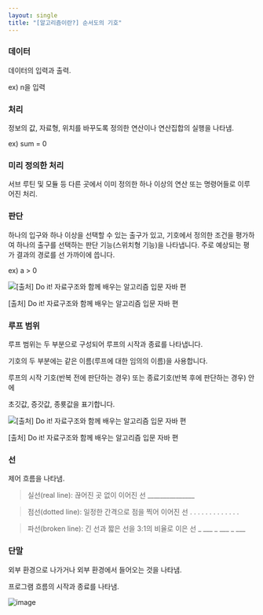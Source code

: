 ```yaml
---
layout: single
title: "[알고리즘이란?] 순서도의 기호"
---
```


### 데이터

데이터의 입력과 출력.

ex) n을 입력

### 처리

정보의 값, 자료형, 위치를 바꾸도록 정의한 연산이나 연산집합의 실행을 나타냄.

ex) sum = 0

### 미리 정의한 처리

서브 루틴 및 모듈 등 다른 곳에서 이미 정의한 하나 이상의 연산 또는 명령어들로 이루어진 처리. 

### 판단

하나의 입구와 하나 이상을 선택할 수 있는 출구가 있고, 기호에서 정의한 조건을 평가하여 하나의 출구를 선택하는 판단 기능(스위치형 기능)을 나타냅니다. 주로 예상되는 평가 결과의 경로를 선 가까이에 씁니다.

ex) a > 0

![[출처] Do it! 자료구조와 함께 배우는 알고리즘 입문 자바 편](https://user-images.githubusercontent.com/58998646/141792899-9a075f22-9fd3-4403-ad4a-c8693d2b3c7d.png)

[출처] Do it! 자료구조와 함께 배우는 알고리즘 입문 자바 편

### 루프 범위

루프 범위는 두 부분으로 구성되어 루프의 시작과 종료를 나타냅니다.

기호의 두 부분에는 같은 이름(루프에 대한 임의의 이름)을 사용합니다.

루프의 시작 기호(반복 전에 판단하는 경우) 또는 종료기호(반복 후에 판단하는 경우) 안에

초깃값, 증갓값, 종룟값을 표기합니다.

![[출처] Do it! 자료구조와 함께 배우는 알고리즘 입문 자바 편](https://user-images.githubusercontent.com/58998646/141797140-7bbf44be-9e9a-47f3-bc94-6ee525a893b3.png)

[출처] Do it! 자료구조와 함께 배우는 알고리즘 입문 자바 편

### 선

제어 흐름을 나타냄. 

> 실선(real line): 끊어진 곳 없이 이어진 선                                                  _______________
> 

> 점선(dotted line): 일정한 간격으로 점을 찍어 이어진 선                          . . . . . . . . . . . . .
> 

> 파선(broken line): 긴 선과 짧은 선을 3:1의 비율로 이은 선                      _ ___ _ ___ _ ___
> 

### 단말

외부 환경으로 나가거나 외부 환경에서 들어오는 것을 나타냄. 

프로그램 흐름의 시작과 종료를 나타냄. 

![image](https://user-images.githubusercontent.com/58998646/141798678-fc8f2cbd-5ebd-4886-89a7-745c7e409123.png)
